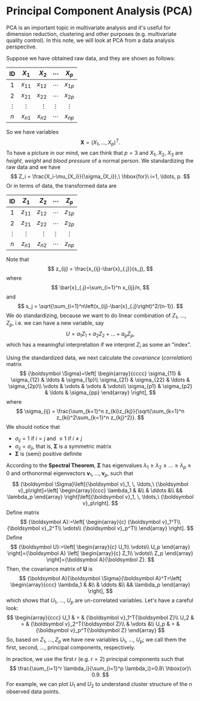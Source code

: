 # Principal Component Analysis (PCA)

PCA is an important topic in multivariate analysis and it's useful for dimension reduction, clustering and other purposes (e.g. multivariate quality control). In this note, we will look at PCA from a data analysis perspective.

Suppose we have obtained raw data, and they are shown as follows:


|ID | $X_1$ | $X_2$ | $\cdots$ | $X_p$ |
|:---:|:-------:|-------:|----------:|:------:
|1  | $x_{11}$ | $x_{12}$ | $\cdots$ | $x_{1p}$
|2  | $x_{21}$ | $x_{22}$ | $\cdots$ | $x_{2p}$
|$\vdots$ | $\vdots$ | $\vdots$ | $\vdots$ | $\vdots$
|$n$  | $x_{n1}$ | $x_{n2}$ | $\cdots$ | $x_{np}$

So we have variables
$$
{\boldsymbol X} = (X_1, \ldots, X_p)^T.
$$
To have a picture in our mind, we can think that $p=3$ and 
$X_1,\ X_2,\ X_3$ are *height*, *weight* and *blood pressure* of a normal person. We standardizing the raw data and we have
$$
Z_i = \frac{X_i-\mu_{X_i}}{\sigma_{X_i}},\ \hbox{for}\ i=1, \ldots, p.
$$
Or in terms of data, the transformed data are

|ID | $Z_1$ | $Z_2$ | $\cdots$ | $Z_p$ |
|:---:|:-------:|-------:|----------:|:------:
|1  | $z_{11}$ | $z_{12}$ | $\cdots$ | $z_{1p}$
|2  | $z_{21}$ | $z_{22}$ | $\cdots$ | $z_{2p}$
|$\vdots$ | $\vdots$ | $\vdots$ | $\vdots$ | $\vdots$
|$n$  | $z_{n1}$ | $z_{n2}$ | $\cdots$ | $z_{np}$

Note that
$$
z_{ij} = \frac{x_{ij}-\bar{x}_{.j}}{s_j},
$$
where
$$
\bar{x}_{.j}=\sum_{i=1}^n x_{ij}/n,
$$
and
$$
s_j = \sqrt{\sum_{i=1}^n\left(x_{ij}-\bar{x}_{.j}\right)^2/(n-1)}.
$$
We do standardizing, because we want to do linear combination of $Z_1,\ \ldots, Z_p$, i.e. we can have a new variable, say
$$
U = a_1Z_1 + a_2Z_2 + \ldots + a_pZ_p,
$$
which has a meaningful interpretation if we interpret $Z_i$ as some an "index".

Using the standardized data, we next calculate the *covariance* (*correlation*) matrix
$$
{\boldsymbol \Sigma}=\left[
\begin{array}{cccc}
\sigma_{11} & \sigma_{12} & \ldots & \sigma_{1p}\\
\sigma_{21} & \sigma_{22} & \ldots & \sigma_{2p}\\
\vdots & \vdots & \vdots & \vdots\\
\sigma_{p1} & \sigma_{p2} & \ldots & \sigma_{pp}
\end{array}
\right],
$$
where
$$
\sigma_{ij} = \frac{\sum_{k=1}^n z_{ki}z_{kj}}{\sqrt{\sum_{k=1}^n z_{ki}^2\sum_{k=1}^n z_{kj}^2}}.
$$
We should notice that

- $\sigma_{ij}=1$ if $i=j$ and $\le 1$ if $i\neq j$
- $\sigma_{ij}=\sigma_{ji}$, that is, ${\boldsymbol \Sigma}$ is a symmetric matrix
- ${\boldsymbol \Sigma}$ is (semi) positive definite

According to the **Spectral Theorem**, ${\boldsymbol \Sigma}$ has eigenvalues
$\lambda_1\ge \lambda_2\ge \ldots \ge \lambda_p\ge 0$ and orthonormal eigenvectors ${\boldsymbol v}_1,\ \ldots, {\boldsymbol v}_p$, such that
$$
{\boldsymbol \Sigma}\left[{\boldsymbol v}_1, \, \ldots,\ {\boldsymbol v}_p\right]=\left[
\begin{array}{ccc}
\lambda_1 & &\\
& \ddots &\\
&& \lambda_p
\end{array}
\right]\left[{\boldsymbol v}_1, \, \ldots,\ {\boldsymbol v}_p\right].
$$
Define matrix
$$
{\boldsymbol A}:=\left[
\begin{array}{c}
{\boldsymbol v}_1^T\\
{\boldsymbol v}_2^T\\
\vdots\\
{\boldsymbol v}_p^T\\
\end{array}
\right].
$$
Define
$$
{\boldsymbol U}:=\left[
\begin{array}{c}
U_1\\
\vdots\\
U_p
\end{array}
\right]={\boldsymbol A}
\left[
\begin{array}{c}
Z_1\\
\vdots\\
Z_p
\end{array}
\right]={\boldsymbol A}{\boldsymbol Z}.
$$
Then, the covariance matrix of ${\boldsymbol U}$ is
$$
{\boldsymbol A}{\boldsymbol \Sigma}{\boldsymbol A}^T=\left[
\begin{array}{ccc}
\lambda_1 & &\\
& \ddots &\\
&& \lambda_p
\end{array}
\right],
$$
which shows that $U_1,\ \ldots,\ U_p$ are un-correlated variables. Let's have a careful look:
$$
\begin{array}{ccc}
U_1 & = & {\boldsymbol v}_1^T{\boldsymbol Z}\\
U_2  & = & {\boldsymbol v}_2^T{\boldsymbol Z}\\
& \vdots &\\
U_p  & = & {\boldsymbol v}_p^T{\boldsymbol Z}
\end{array}
$$
So, based on $Z_1,\ \ldots, Z_p$ we have new variables $U_1,\ \ldots, \ U_p$; we call them the first, second, ..., principal components, respectively.

In practice, we use the first $r$ (e.g. $r=2$) principal components such that
$$
\frac{\sum_{i=1}^r \lambda_i}{\sum_{i=1}^p \lambda_i}>0.8\ \hbox{or}\ 0.9.
$$
For example, we can plot $U_1$ and $U_2$ to understand cluster structure of the $n$ observed data points.
